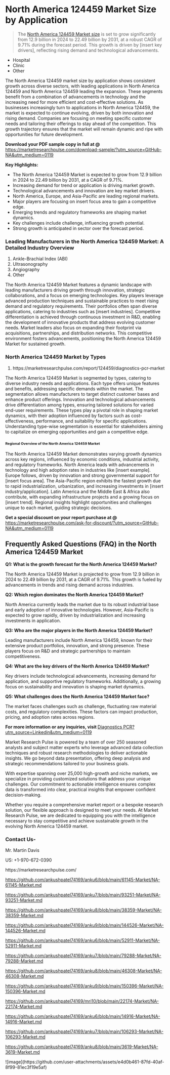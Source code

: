 <h1>North America 124459 Market&nbsp;Size by Application</h1><blockquote><p>The <a href="https://marketresearchpulse.com/download-sample/?utm_source=GitHub-NA&amp;utm_medium=0119">North America 124459 Market size</a> is set to grow significantly from 12.9 billion in 2024 to 22.49 billion by 2031, at a robust CAGR of 9.71% during the forecast period. This growth is driven by [insert key drivers], reflecting rising demand and technological advancements.</p></blockquote><ul><li>Hospital<li> Clinic<li> Other</li></ul><p>The North America 124459 market size by application shows consistent growth across diverse sectors, with leading applications in North America 124459 and North America 124459 leading the expansion. These segments benefit from a combination of advancements in technology and the increasing need for more efficient and cost-effective solutions. As businesses increasingly turn to applications in North America 124459, the market is expected to continue evolving, driven by both innovation and rising demand. Companies are focusing on meeting specific customer needs and tailoring their offerings to stay ahead of the competition. This growth trajectory ensures that the market will remain dynamic and ripe with opportunities for future development.</p><p><strong>Download your PDF sample copy in full at @ </strong><a href="https://marketresearchpulse.com/download-sample/?utm_source=GitHub-NA&amp;utm_medium=0119">https://marketresearchpulse.com/download-sample/?utm_source=GitHub-NA&amp;utm_medium=0119</a></p><p><strong>Key Highlights: </strong></p><ul><li>The North America 124459 Market is expected to grow from 12.9 billion in 2024 to 22.49 billion by 2031, at a CAGR of 9.71%.</li><li>Increasing demand for trend or application is driving market growth.</li><li>Technological advancements and innovation are key market drivers.</li><li>North America, Europe, and Asia-Pacific are leading regional markets.</li><li>Major players are focusing on insert focus area to gain a competitive edge.</li><li>Emerging trends and regulatory frameworks are shaping market dynamics.</li><li>Key challenges include challenge, influencing growth potential.</li><li>Strong growth is anticipated in sector over the forecast period.</li></ul><h3>Leading Manufacturers in the North America 124459 Market: A Detailed Industry Overview</h3><ol><li>Ankle-Brachial Index (ABI)<li> Ultrasonography<li> Angiography<li> Other</li></ol><div class="flex max-w-full flex-col flex-grow"><div class="min-h-8 text-message flex w-full flex-col items-end gap-2 whitespace-normal break-words [.text-message+&amp;]:mt-5" dir="auto" data-message-author-role="assistant" data-message-id="fd8432e4-4910-450d-b182-61b7bfb0a01f" data-message-model-slug="gpt-4o"><div class="flex w-full flex-col gap-1 empty:hidden first:pt-[3px]"><div class="markdown prose w-full break-words dark:prose-invert light"><p>The North America 124459 Market features a dynamic landscape with leading manufacturers driving growth through innovation, strategic collaborations, and a focus on emerging technologies. Key players leverage advanced production techniques and sustainable practices to meet rising demand and regulatory requirements. Their portfolios often span diverse applications, catering to industries such as [insert industries]. Competitive differentiation is achieved through continuous investment in R&amp;D, enabling the development of innovative products that address evolving customer needs. Market leaders also focus on expanding their footprint via acquisitions, partnerships, and distribution networks. This competitive environment fosters advancements, positioning the North America 124459 Market for sustained growth.</p></div></div></div></div><h3>North America 124459 Market by Types</h3><ol><li>https://marketresearchpulse.com/report/124459/diagnostics-pcr-market</li></ol><div class="flex max-w-full flex-col flex-grow"><div class="min-h-8 text-message flex w-full flex-col items-end gap-2 whitespace-normal break-words [.text-message+&amp;]:mt-5" dir="auto" data-message-author-role="assistant" data-message-id="084470be-0bb7-4664-bddf-5156b4f41249" data-message-model-slug="gpt-4o-mini"><div class="flex w-full flex-col gap-1 empty:hidden first:pt-[3px]"><div class="markdown prose w-full break-words dark:prose-invert light"><p>The North America 124459 Market is segmented by types, catering to diverse industry needs and applications. Each type offers unique features and benefits, addressing specific demands within the market. The segmentation allows manufacturers to target distinct customer bases and enhance product offerings. Innovation and technological advancements drive differentiation among types, ensuring tailored solutions for varied end-user requirements. These types play a pivotal role in shaping market dynamics, with their adoption influenced by factors such as cost-effectiveness, performance, and suitability for specific applications. Understanding type-wise segmentation is essential for stakeholders aiming to capitalize on emerging opportunities and gain a competitive edge.</p></div></div></div></div><h3><span style="font-size: 11px;">Regional Overview of the North America 124459 Market</span></h3><div class="flex max-w-full flex-col flex-grow"><div class="min-h-8 text-message flex w-full flex-col items-end gap-2 whitespace-normal break-words [.text-message+&amp;]:mt-5" dir="auto" data-message-author-role="assistant" data-message-id="e9038762-ce64-4e30-91c9-9bd413514231" data-message-model-slug="gpt-4o-mini"><div class="flex w-full flex-col gap-1 empty:hidden first:pt-[3px]"><div class="markdown prose w-full break-words dark:prose-invert light"><p>The North America 124459 Market demonstrates varying growth dynamics across key regions, influenced by economic conditions, industrial activity, and regulatory frameworks. North America leads with advancements in technology and high adoption rates in industries like [insert example]. Europe follows, driven by innovation and strong governmental support for [insert focus area]. The Asia-Pacific region exhibits the fastest growth due to rapid industrialization, urbanization, and increasing investments in [insert industry/application]. Latin America and the Middle East &amp; Africa also contribute, with expanding infrastructure projects and a growing focus on [insert trend]. Regional insights highlight opportunities and challenges unique to each market, guiding strategic decisions.</p></div></div></div></div><p><strong>Get a special discount on your report purchase at @ </strong><a href="https://marketresearchpulse.com/ask-for-discount/?utm_source=GitHub-NA&amp;utm_medium=0119">https://marketresearchpulse.com/ask-for-discount/?utm_source=GitHub-NA&amp;utm_medium=0119</a></p><h2>Frequently Asked Questions (FAQ) in the North America 124459 Market</h2><p><strong>Q1: What is the growth forecast for the North America 124459 Market?</strong></p><p>The North America 124459 Market is projected to grow from 12.9 billion in 2024 to 22.49 billion by 2031, at a CAGR of 9.71%. This growth is fueled by advancements in trends and rising demand across industries.</p><p><strong>Q2: Which region dominates the North America 124459 Market?</strong></p><p>North America currently leads the market due to its robust industrial base and early adoption of innovative technologies. However, Asia-Pacific is expected to grow rapidly, driven by industrialization and increasing investments in application.</p><p><strong>Q3: Who are the major players in the North America 124459 Market?</strong></p><p>Leading manufacturers include North America 124459, known for their extensive product portfolios, innovation, and strong presence. These players focus on R&amp;D and strategic partnerships to maintain competitiveness.</p><p><strong>Q4: What are the key drivers of the North America 124459 Market?</strong></p><p>Key drivers include technological advancements, increasing demand for application, and supportive regulatory frameworks. Additionally, a growing focus on sustainability and innovation is shaping market dynamics.</p><p><strong>Q5: What challenges does the North America 124459 Market face?</strong></p><p>The market faces challenges such as challenge, fluctuating raw material costs, and regulatory complexities. These factors can impact production, pricing, and adoption rates across regions.</p><p><strong>For more information or any inquiries, visit&nbsp;</strong><a href="Diagnostics PCR?utm_source=Linkedin&utm_medium=0119">Diagnostics PCR?utm_source=Linkedin&utm_medium=0119</a></p><p>Market Research Pulse is powered by a team of over 250 seasoned analysts and subject matter experts who leverage advanced data collection techniques and robust research methodologies to deliver actionable insights. We go beyond data presentation, offering deep analysis and strategic recommendations tailored to your business goals.</p><p>With expertise spanning over 25,000 high-growth and niche markets, we specialize in providing customized solutions that address your unique challenges. Our commitment to actionable intelligence ensures complex data is transformed into clear, practical insights that empower confident decision-making.</p><p>Whether you require a comprehensive market report or a bespoke research solution, our flexible approach is designed to meet your needs. At Market Research Pulse, we are dedicated to equipping you with the intelligence necessary to stay competitive and achieve sustainable growth in the evolving North America 124459 market.</p><h3><strong>Contact Us-</strong></h3><p>Mr. Martin Davis</p><p>US: +1-970-672-0390</p><p>https://marketresearchpulse.com/</p><p><a href="https://github.com/ankushpatel74169/anku6/blob/main/61145-Market/NA-61145-Market.md">https://github.com/ankushpatel74169/anku6/blob/main/61145-Market/NA-61145-Market.md</a></p><p><a href="https://github.com/ankushpatel74169/anku7/blob/main/93251-Market/NA-93251-Market.md">https://github.com/ankushpatel74169/anku7/blob/main/93251-Market/NA-93251-Market.md</a></p><p><a href="https://github.com/ankushpatel74169/anku8/blob/main/38359-Market/NA-38359-Market.md">https://github.com/ankushpatel74169/anku8/blob/main/38359-Market/NA-38359-Market.md</a></p><p><a href="https://github.com/ankushpatel74169/anku9/blob/main/144526-Market/NA-144526-Market.md">https://github.com/ankushpatel74169/anku9/blob/main/144526-Market/NA-144526-Market.md</a></p><p><a href="https://github.com/ankushpatel74169/anku6/blob/main/52911-Market/NA-52911-Market.md">https://github.com/ankushpatel74169/anku6/blob/main/52911-Market/NA-52911-Market.md</a></p><p><a href="https://github.com/ankushpatel74169/anku7/blob/main/79288-Market/NA-79288-Market.md">https://github.com/ankushpatel74169/anku7/blob/main/79288-Market/NA-79288-Market.md</a></p><p><a href="https://github.com/ankushpatel74169/anku8/blob/main/46308-Market/NA-46308-Market.md">https://github.com/ankushpatel74169/anku8/blob/main/46308-Market/NA-46308-Market.md</a></p><p><a href="https://github.com/ankushpatel74169/anku9/blob/main/150396-Market/NA-150396-Market.md">https://github.com/ankushpatel74169/anku9/blob/main/150396-Market/NA-150396-Market.md</a></p><p><a href="https://github.com/ankushpatel74169/mri10/blob/main/22174-Market/NA-22174-Market.md">https://github.com/ankushpatel74169/mri10/blob/main/22174-Market/NA-22174-Market.md</a></p><p><a href="https://github.com/ankushpatel74169/anku6/blob/main/14916-Market/NA-14916-Market.md">https://github.com/ankushpatel74169/anku6/blob/main/14916-Market/NA-14916-Market.md</a></p><p><a href="https://github.com/ankushpatel74169/anku7/blob/main/106293-Market/NA-106293-Market.md">https://github.com/ankushpatel74169/anku7/blob/main/106293-Market/NA-106293-Market.md</a></p><p><a href="https://github.com/ankushpatel74169/anku8/blob/main/3619-Market/NA-3619-Market.md">https://github.com/ankushpatel74169/anku8/blob/main/3619-Market/NA-3619-Market.md</a></p>
![image](https://github.com/user-attachments/assets/e4d0b461-87fd-40af-8f99-81ec3f19e5af)
